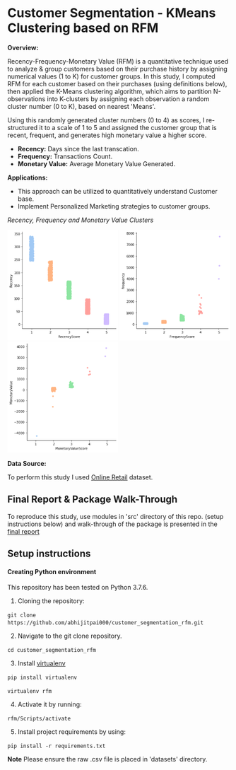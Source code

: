 # Customer Segmentation - KMeans Clustering based on RFM

**Overview:**


Recency-Frequency-Monetary Value (RFM) is a quantitative technique used to analyze & group customers based on their purchase history by assigning numerical values (1 to K) for customer groups. In this study, I computed RFM for each customer based on their purchases (using definitions below), then applied the K-Means clustering algorithm, which aims to partition N-observations into K-clusters by assigning each observation a random cluster number (0 to K), based on nearest 'Means'.

Using this randomly generated cluster numbers (0 to 4) as scores, I re-structured it to a scale of 1 to 5 and assigned the customer group that is recent, frequent, and generates high monetary value a higher score.

* **Recency:** Days since the last transcation. 
* **Frequency:** Transactions Count.
* **Monetary Value:** Average Monetary Value Generated. 

**Applications:**
* This approach can be utilized to quantitatively understand Customer base.
* Implement Personalized Marketing strategies to customer groups.

*Recency, Frequency and Monetary Value Clusters*
<p float="left">
  <img src="https://github.com/abhijitpai000/customer_segmentation_rfm/blob/master/report/figures/output_18_1.png" width="250" />
  <img src="https://github.com/abhijitpai000/customer_segmentation_rfm/blob/master/report/figures/output_18_3.png" width="250" /> 
  <img src="https://github.com/abhijitpai000/customer_segmentation_rfm/blob/master/report/figures/output_18_5.png" width="250" />
</p>


**Data Source:**

To perform this study I used [Online Retail](https://www.kaggle.com/vijayuv/onlineretail) dataset.

## Final Report & Package Walk-Through

To reproduce this study, use modules in 'src' directory of this repo. (setup instructions below) and walk-through of the package is presented in the [final report](https://github.com/abhijitpai000/customer_segmentation_rfm/tree/master/report)

## Setup instructions

#### Creating Python environment

This repository has been tested on Python 3.7.6.

1. Cloning the repository:

`git clone https://github.com/abhijitpai000/customer_segmentation_rfm.git`

2. Navigate to the git clone repository.

`cd customer_segmentation_rfm`

3. Install [virtualenv](https://pypi.org/project/virtualenv/)

`pip install virtualenv`

`virtualenv rfm`

4. Activate it by running:

`rfm/Scripts/activate`

5. Install project requirements by using:

`pip install -r requirements.txt`

**Note**
Please ensure the raw .csv file is placed in 'datasets' directory.


